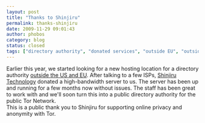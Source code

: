 ```yaml
---
layout: post
title: "Thanks to Shinjiru"
permalink: thanks-shinjiru
date: 2009-11-29 09:01:43
author: phobos
category: blog
status: closed
tags: ["directory authority", "donated services", "outside EU", "outside US"]
---
```


Earlier this year, we started looking for a new hosting location for a directory authority [outside the US and EU](https://blog.torproject.org/blog/time-directory-authority-outside-useu). After talking to a few ISPs, [Shinjiru Technology](http://www.shinjiru.com/) donated a high-bandwidth server to us. The server has been up and running for a few months now without issues. The staff has been great to work with and we'll soon turn this into a public directory authority for the public Tor Network.  
 This is a public thank you to Shinjiru for supporting online privacy and anonymity with Tor.
